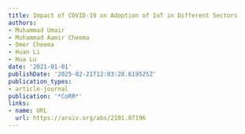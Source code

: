 ```yaml
---
title: Impact of COVID-19 on Adoption of IoT in Different Sectors
authors:
- Muhammad Umair
- Muhammad Aamir Cheema
- Omer Cheema
- Huan Li
- Hua Lu
date: '2021-01-01'
publishDate: '2025-02-21T12:03:28.619525Z'
publication_types:
- article-journal
publication: '*CoRR*'
links:
- name: URL
  url: https://arxiv.org/abs/2101.07196
---
```


